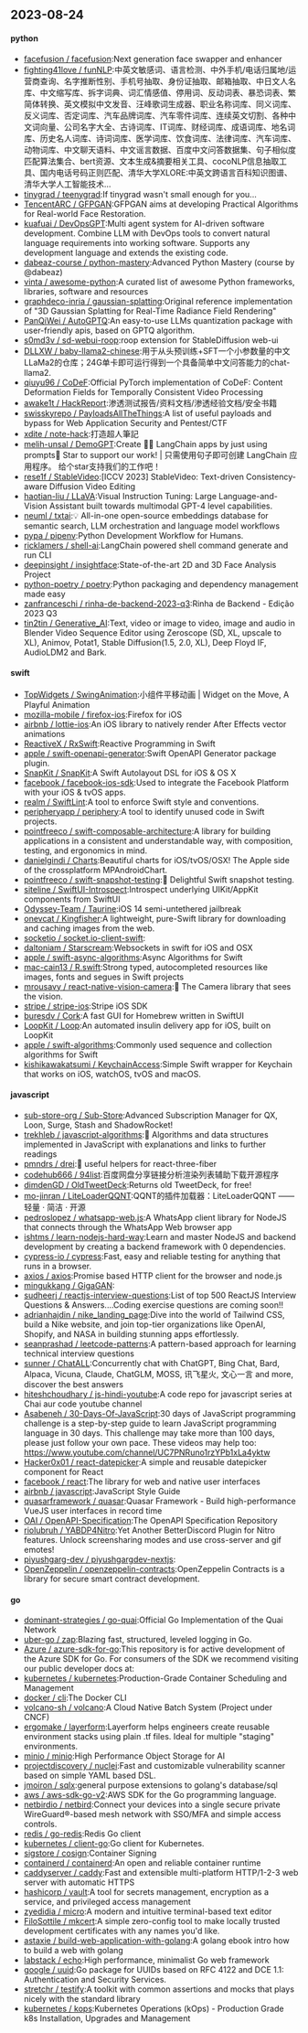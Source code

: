 ## 2023-08-24

#### python
* [facefusion / facefusion](https://github.com/facefusion/facefusion):Next generation face swapper and enhancer
* [fighting41love / funNLP](https://github.com/fighting41love/funNLP):中英文敏感词、语言检测、中外手机/电话归属地/运营商查询、名字推断性别、手机号抽取、身份证抽取、邮箱抽取、中日文人名库、中文缩写库、拆字词典、词汇情感值、停用词、反动词表、暴恐词表、繁简体转换、英文模拟中文发音、汪峰歌词生成器、职业名称词库、同义词库、反义词库、否定词库、汽车品牌词库、汽车零件词库、连续英文切割、各种中文词向量、公司名字大全、古诗词库、IT词库、财经词库、成语词库、地名词库、历史名人词库、诗词词库、医学词库、饮食词库、法律词库、汽车词库、动物词库、中文聊天语料、中文谣言数据、百度中文问答数据集、句子相似度匹配算法集合、bert资源、文本生成&摘要相关工具、cocoNLP信息抽取工具、国内电话号码正则匹配、清华大学XLORE:中英文跨语言百科知识图谱、清华大学人工智能技术…
* [tinygrad / teenygrad](https://github.com/tinygrad/teenygrad):If tinygrad wasn't small enough for you...
* [TencentARC / GFPGAN](https://github.com/TencentARC/GFPGAN):GFPGAN aims at developing Practical Algorithms for Real-world Face Restoration.
* [kuafuai / DevOpsGPT](https://github.com/kuafuai/DevOpsGPT):Multi agent system for AI-driven software development. Combine LLM with DevOps tools to convert natural language requirements into working software. Supports any development language and extends the existing code.
* [dabeaz-course / python-mastery](https://github.com/dabeaz-course/python-mastery):Advanced Python Mastery (course by @dabeaz)
* [vinta / awesome-python](https://github.com/vinta/awesome-python):A curated list of awesome Python frameworks, libraries, software and resources
* [graphdeco-inria / gaussian-splatting](https://github.com/graphdeco-inria/gaussian-splatting):Original reference implementation of "3D Gaussian Splatting for Real-Time Radiance Field Rendering"
* [PanQiWei / AutoGPTQ](https://github.com/PanQiWei/AutoGPTQ):An easy-to-use LLMs quantization package with user-friendly apis, based on GPTQ algorithm.
* [s0md3v / sd-webui-roop](https://github.com/s0md3v/sd-webui-roop):roop extension for StableDiffusion web-ui
* [DLLXW / baby-llama2-chinese](https://github.com/DLLXW/baby-llama2-chinese):用于从头预训练+SFT一个小参数量的中文LLaMa2的仓库；24G单卡即可运行得到一个具备简单中文问答能力的chat-llama2.
* [qiuyu96 / CoDeF](https://github.com/qiuyu96/CoDeF):Official PyTorch implementation of CoDeF: Content Deformation Fields for Temporally Consistent Video Processing
* [awake1t / HackReport](https://github.com/awake1t/HackReport):渗透测试报告/资料文档/渗透经验文档/安全书籍
* [swisskyrepo / PayloadsAllTheThings](https://github.com/swisskyrepo/PayloadsAllTheThings):A list of useful payloads and bypass for Web Application Security and Pentest/CTF
* [xdite / note-hack](https://github.com/xdite/note-hack):打造超人筆記
* [melih-unsal / DemoGPT](https://github.com/melih-unsal/DemoGPT):Create 🦜️🔗 LangChain apps by just using prompts🌟 Star to support our work! | 只需使用句子即可创建 LangChain 应用程序。 给个star支持我们的工作吧！
* [rese1f / StableVideo](https://github.com/rese1f/StableVideo):[ICCV 2023] StableVideo: Text-driven Consistency-aware Diffusion Video Editing
* [haotian-liu / LLaVA](https://github.com/haotian-liu/LLaVA):Visual Instruction Tuning: Large Language-and-Vision Assistant built towards multimodal GPT-4 level capabilities.
* [neuml / txtai](https://github.com/neuml/txtai):💡 All-in-one open-source embeddings database for semantic search, LLM orchestration and language model workflows
* [pypa / pipenv](https://github.com/pypa/pipenv):Python Development Workflow for Humans.
* [ricklamers / shell-ai](https://github.com/ricklamers/shell-ai):LangChain powered shell command generate and run CLI
* [deepinsight / insightface](https://github.com/deepinsight/insightface):State-of-the-art 2D and 3D Face Analysis Project
* [python-poetry / poetry](https://github.com/python-poetry/poetry):Python packaging and dependency management made easy
* [zanfranceschi / rinha-de-backend-2023-q3](https://github.com/zanfranceschi/rinha-de-backend-2023-q3):Rinha de Backend - Edição 2023 Q3
* [tin2tin / Generative_AI](https://github.com/tin2tin/Generative_AI):Text, video or image to video, image and audio in Blender Video Sequence Editor using Zeroscope (SD, XL, upscale to XL), Animov, Potat1, Stable Diffusion(1.5, 2.0, XL), Deep Floyd IF, AudioLDM2 and Bark.

#### swift
* [TopWidgets / SwingAnimation](https://github.com/TopWidgets/SwingAnimation):小组件平移动画 | Widget on the Move, A Playful Animation
* [mozilla-mobile / firefox-ios](https://github.com/mozilla-mobile/firefox-ios):Firefox for iOS
* [airbnb / lottie-ios](https://github.com/airbnb/lottie-ios):An iOS library to natively render After Effects vector animations
* [ReactiveX / RxSwift](https://github.com/ReactiveX/RxSwift):Reactive Programming in Swift
* [apple / swift-openapi-generator](https://github.com/apple/swift-openapi-generator):Swift OpenAPI Generator package plugin.
* [SnapKit / SnapKit](https://github.com/SnapKit/SnapKit):A Swift Autolayout DSL for iOS & OS X
* [facebook / facebook-ios-sdk](https://github.com/facebook/facebook-ios-sdk):Used to integrate the Facebook Platform with your iOS & tvOS apps.
* [realm / SwiftLint](https://github.com/realm/SwiftLint):A tool to enforce Swift style and conventions.
* [peripheryapp / periphery](https://github.com/peripheryapp/periphery):A tool to identify unused code in Swift projects.
* [pointfreeco / swift-composable-architecture](https://github.com/pointfreeco/swift-composable-architecture):A library for building applications in a consistent and understandable way, with composition, testing, and ergonomics in mind.
* [danielgindi / Charts](https://github.com/danielgindi/Charts):Beautiful charts for iOS/tvOS/OSX! The Apple side of the crossplatform MPAndroidChart.
* [pointfreeco / swift-snapshot-testing](https://github.com/pointfreeco/swift-snapshot-testing):📸 Delightful Swift snapshot testing.
* [siteline / SwiftUI-Introspect](https://github.com/siteline/SwiftUI-Introspect):Introspect underlying UIKit/AppKit components from SwiftUI
* [Odyssey-Team / Taurine](https://github.com/Odyssey-Team/Taurine):iOS 14 semi-untethered jailbreak
* [onevcat / Kingfisher](https://github.com/onevcat/Kingfisher):A lightweight, pure-Swift library for downloading and caching images from the web.
* [socketio / socket.io-client-swift](https://github.com/socketio/socket.io-client-swift):
* [daltoniam / Starscream](https://github.com/daltoniam/Starscream):Websockets in swift for iOS and OSX
* [apple / swift-async-algorithms](https://github.com/apple/swift-async-algorithms):Async Algorithms for Swift
* [mac-cain13 / R.swift](https://github.com/mac-cain13/R.swift):Strong typed, autocompleted resources like images, fonts and segues in Swift projects
* [mrousavy / react-native-vision-camera](https://github.com/mrousavy/react-native-vision-camera):📸 The Camera library that sees the vision.
* [stripe / stripe-ios](https://github.com/stripe/stripe-ios):Stripe iOS SDK
* [buresdv / Cork](https://github.com/buresdv/Cork):A fast GUI for Homebrew written in SwiftUI
* [LoopKit / Loop](https://github.com/LoopKit/Loop):An automated insulin delivery app for iOS, built on LoopKit
* [apple / swift-algorithms](https://github.com/apple/swift-algorithms):Commonly used sequence and collection algorithms for Swift
* [kishikawakatsumi / KeychainAccess](https://github.com/kishikawakatsumi/KeychainAccess):Simple Swift wrapper for Keychain that works on iOS, watchOS, tvOS and macOS.

#### javascript
* [sub-store-org / Sub-Store](https://github.com/sub-store-org/Sub-Store):Advanced Subscription Manager for QX, Loon, Surge, Stash and ShadowRocket!
* [trekhleb / javascript-algorithms](https://github.com/trekhleb/javascript-algorithms):📝 Algorithms and data structures implemented in JavaScript with explanations and links to further readings
* [pmndrs / drei](https://github.com/pmndrs/drei):🥉 useful helpers for react-three-fiber
* [codehub666 / 94list](https://github.com/codehub666/94list):百度网盘分享链接分析渲染列表辅助下载开源程序
* [dimdenGD / OldTweetDeck](https://github.com/dimdenGD/OldTweetDeck):Returns old TweetDeck, for free!
* [mo-jinran / LiteLoaderQQNT](https://github.com/mo-jinran/LiteLoaderQQNT):QQNT的插件加载器：LiteLoaderQQNT —— 轻量 · 简洁 · 开源
* [pedroslopez / whatsapp-web.js](https://github.com/pedroslopez/whatsapp-web.js):A WhatsApp client library for NodeJS that connects through the WhatsApp Web browser app
* [ishtms / learn-nodejs-hard-way](https://github.com/ishtms/learn-nodejs-hard-way):Learn and master NodeJS and backend development by creating a backend framework with 0 dependencies.
* [cypress-io / cypress](https://github.com/cypress-io/cypress):Fast, easy and reliable testing for anything that runs in a browser.
* [axios / axios](https://github.com/axios/axios):Promise based HTTP client for the browser and node.js
* [mingukkang / GigaGAN](https://github.com/mingukkang/GigaGAN):
* [sudheerj / reactjs-interview-questions](https://github.com/sudheerj/reactjs-interview-questions):List of top 500 ReactJS Interview Questions & Answers....Coding exercise questions are coming soon!!
* [adrianhajdin / nike_landing_page](https://github.com/adrianhajdin/nike_landing_page):Dive into the world of Tailwind CSS, build a Nike website, and join top-tier organizations like OpenAI, Shopify, and NASA in building stunning apps effortlessly.
* [seanprashad / leetcode-patterns](https://github.com/seanprashad/leetcode-patterns):A pattern-based approach for learning technical interview questions
* [sunner / ChatALL](https://github.com/sunner/ChatALL):Concurrently chat with ChatGPT, Bing Chat, Bard, Alpaca, Vicuna, Claude, ChatGLM, MOSS, 讯飞星火, 文心一言 and more, discover the best answers
* [hiteshchoudhary / js-hindi-youtube](https://github.com/hiteshchoudhary/js-hindi-youtube):A code repo for javascript series at Chai aur code youtube channel
* [Asabeneh / 30-Days-Of-JavaScript](https://github.com/Asabeneh/30-Days-Of-JavaScript):30 days of JavaScript programming challenge is a step-by-step guide to learn JavaScript programming language in 30 days. This challenge may take more than 100 days, please just follow your own pace. These videos may help too: https://www.youtube.com/channel/UC7PNRuno1rzYPb1xLa4yktw
* [Hacker0x01 / react-datepicker](https://github.com/Hacker0x01/react-datepicker):A simple and reusable datepicker component for React
* [facebook / react](https://github.com/facebook/react):The library for web and native user interfaces
* [airbnb / javascript](https://github.com/airbnb/javascript):JavaScript Style Guide
* [quasarframework / quasar](https://github.com/quasarframework/quasar):Quasar Framework - Build high-performance VueJS user interfaces in record time
* [OAI / OpenAPI-Specification](https://github.com/OAI/OpenAPI-Specification):The OpenAPI Specification Repository
* [riolubruh / YABDP4Nitro](https://github.com/riolubruh/YABDP4Nitro):Yet Another BetterDiscord Plugin for Nitro features. Unlock screensharing modes and use cross-server and gif emotes!
* [piyushgarg-dev / piyushgargdev-nextjs](https://github.com/piyushgarg-dev/piyushgargdev-nextjs):
* [OpenZeppelin / openzeppelin-contracts](https://github.com/OpenZeppelin/openzeppelin-contracts):OpenZeppelin Contracts is a library for secure smart contract development.

#### go
* [dominant-strategies / go-quai](https://github.com/dominant-strategies/go-quai):Official Go Implementation of the Quai Network
* [uber-go / zap](https://github.com/uber-go/zap):Blazing fast, structured, leveled logging in Go.
* [Azure / azure-sdk-for-go](https://github.com/Azure/azure-sdk-for-go):This repository is for active development of the Azure SDK for Go. For consumers of the SDK we recommend visiting our public developer docs at:
* [kubernetes / kubernetes](https://github.com/kubernetes/kubernetes):Production-Grade Container Scheduling and Management
* [docker / cli](https://github.com/docker/cli):The Docker CLI
* [volcano-sh / volcano](https://github.com/volcano-sh/volcano):A Cloud Native Batch System (Project under CNCF)
* [ergomake / layerform](https://github.com/ergomake/layerform):Layerform helps engineers create reusable environment stacks using plain .tf files. Ideal for multiple "staging" environments.
* [minio / minio](https://github.com/minio/minio):High Performance Object Storage for AI
* [projectdiscovery / nuclei](https://github.com/projectdiscovery/nuclei):Fast and customizable vulnerability scanner based on simple YAML based DSL.
* [jmoiron / sqlx](https://github.com/jmoiron/sqlx):general purpose extensions to golang's database/sql
* [aws / aws-sdk-go-v2](https://github.com/aws/aws-sdk-go-v2):AWS SDK for the Go programming language.
* [netbirdio / netbird](https://github.com/netbirdio/netbird):Connect your devices into a single secure private WireGuard®-based mesh network with SSO/MFA and simple access controls.
* [redis / go-redis](https://github.com/redis/go-redis):Redis Go client
* [kubernetes / client-go](https://github.com/kubernetes/client-go):Go client for Kubernetes.
* [sigstore / cosign](https://github.com/sigstore/cosign):Container Signing
* [containerd / containerd](https://github.com/containerd/containerd):An open and reliable container runtime
* [caddyserver / caddy](https://github.com/caddyserver/caddy):Fast and extensible multi-platform HTTP/1-2-3 web server with automatic HTTPS
* [hashicorp / vault](https://github.com/hashicorp/vault):A tool for secrets management, encryption as a service, and privileged access management
* [zyedidia / micro](https://github.com/zyedidia/micro):A modern and intuitive terminal-based text editor
* [FiloSottile / mkcert](https://github.com/FiloSottile/mkcert):A simple zero-config tool to make locally trusted development certificates with any names you'd like.
* [astaxie / build-web-application-with-golang](https://github.com/astaxie/build-web-application-with-golang):A golang ebook intro how to build a web with golang
* [labstack / echo](https://github.com/labstack/echo):High performance, minimalist Go web framework
* [google / uuid](https://github.com/google/uuid):Go package for UUIDs based on RFC 4122 and DCE 1.1: Authentication and Security Services.
* [stretchr / testify](https://github.com/stretchr/testify):A toolkit with common assertions and mocks that plays nicely with the standard library
* [kubernetes / kops](https://github.com/kubernetes/kops):Kubernetes Operations (kOps) - Production Grade k8s Installation, Upgrades and Management
